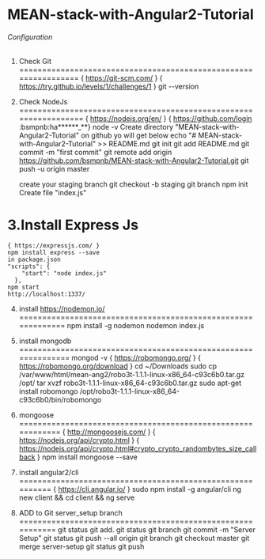 # MEAN-stack-with-Angular2-Tutorial

###### Configuration #########
1. Check Git
================================================================
	{ https://git-scm.com/ }
	{  https://try.github.io/levels/1/challenges/1 }
	git --version

2. Check NodeJs
=================================================================
	{ https://nodejs.org/en/ }
	{ https://github.com/login :bsmpnb:ha******_**}
	node -v
	Create directory "MEAN-stack-with-Angular2-Tutorial" on github yo will get below
	echo "# MEAN-stack-with-Angular2-Tutorial" >> README.md
	git init
	git add README.md
	git commit -m "first commit"
	git remote add origin https://github.com/bsmpnb/MEAN-stack-with-Angular2-Tutorial.git
	git push -u origin master

	create your staging branch
	git checkout -b staging
	git branch
	npm init
	Create file "index.js"

3.Install Express Js
=============================================================	
	{ https://expressjs.com/ }
	npm install express --save
	in package.json
	"scripts": {
	    "start": "node index.js"
	  },
	npm start
	http://localhost:1337/


4. install https://nodemon.io/
=============================================================
	npm install -g nodemon
	nodemon index.js

5. install mongodb
==============================================================
	mongod -v
	{ https://robomongo.org/ }
	{ https://robomongo.org/download }
	cd ~/Downloads
	sudo cp /var/www/html/mean-ang2/robo3t-1.1.1-linux-x86_64-c93c6b0.tar.gz /opt/
	tar xvzf robo3t-1.1.1-linux-x86_64-c93c6b0.tar.gz
	sudo apt-get install robomongo
	/opt/robo3t-1.1.1-linux-x86_64-c93c6b0/bin/robomongo
	
6. mongoose
============================================================
	{ http://mongoosejs.com/ }
	{ https://nodejs.org/api/crypto.html }
	{ https://nodejs.org/api/crypto.html#crypto_crypto_randombytes_size_callback }
	npm install mongoose --save

7. install angular2/cli
==========================================================
	{ https://cli.angular.io/ }
	sudo npm install -g angular/cli
	ng new client && cd client && ng serve
	

8. ADD to Git server_setup branch
===========================================================
	git status
	git add.
	git status
	git branch
	git commit -m "Server Setup"
	git status
	git push --all origin
	git branch
	git checkout master
	git merge server-setup
	git status
	git push